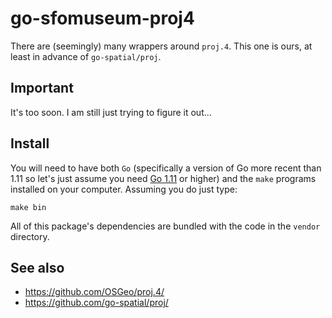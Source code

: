 # go-sfomuseum-proj4

There are (seemingly) many wrappers around `proj.4`. This one is ours, at least in advance of `go-spatial/proj`.

## Important

It's too soon. I am still just trying to figure it out...

## Install

You will need to have both `Go` (specifically a version of Go more recent than 1.11 so let's just assume you need [Go 1.11](https://golang.org/dl/) or higher) and the `make` programs installed on your computer. Assuming you do just type:

```
make bin
```

All of this package's dependencies are bundled with the code in the `vendor` directory.

## See also

* https://github.com/OSGeo/proj.4/
* https://github.com/go-spatial/proj/
